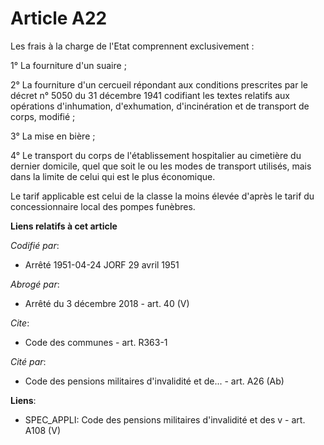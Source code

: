 # Article A22

Les frais à la charge de l'Etat comprennent exclusivement :

1° La fourniture d'un suaire ;

2° La fourniture d'un cercueil répondant aux conditions prescrites par le décret n° 5050 du 31 décembre 1941 codifiant les
textes relatifs aux opérations d'inhumation, d'exhumation, d'incinération et de transport de corps, modifié ;

3° La mise en bière ;

4° Le transport du corps de l'établissement hospitalier au cimetière du dernier domicile, quel que soit le ou les modes de
transport utilisés, mais dans la limite de celui qui est le plus économique.

Le tarif applicable est celui de la classe la moins élevée d'après le tarif du concessionnaire local des pompes funèbres.

**Liens relatifs à cet article**

_Codifié par_:

  - Arrêté 1951-04-24 JORF 29 avril 1951

_Abrogé par_:

  - Arrêté du 3 décembre 2018 - art. 40 (V)

_Cite_:

  - Code des communes - art. R363-1

_Cité par_:

  - Code des pensions militaires d'invalidité et de... - art. A26 (Ab)

**Liens**:

  - SPEC_APPLI: Code des pensions militaires d'invalidité et des v - art. A108 (V)
